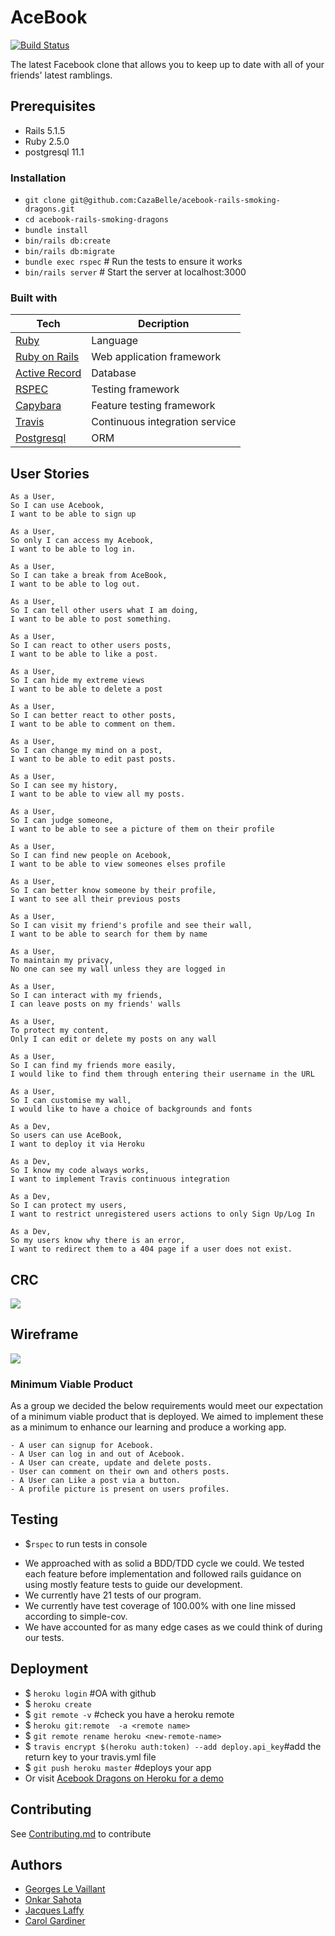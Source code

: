 # AceBook 
[![Build Status](https://travis-ci.org/CazaBelle/acebook-rails-smoking-dragons.svg?branch=master)](https://travis-ci.org/CazaBelle/acebook-rails-smoking-dragons)

The latest Facebook clone that allows you to keep up to date with all of your friends' latest ramblings.

## Prerequisites
* Rails 5.1.5
* Ruby 2.5.0
* postgresql 11.1

### Installation
* `git clone git@github.com:CazaBelle/acebook-rails-smoking-dragons.git`
* `cd acebook-rails-smoking-dragons`
* `bundle install`
* `bin/rails db:create`
* `bin/rails db:migrate`
* `bundle exec rspec` # Run the tests to ensure it works
* `bin/rails server` # Start the server at localhost:3000

### Built with
|  Tech|  Decription |   
|---|---|
|[Ruby](https://ruby-doc.org/)| Language|
|[Ruby on Rails](https://guides.rubyonrails.org/) |  Web application framework |
|[Active Record](https://guides.rubyonrails.org/active_record_basics.html)  | Database  |  
|[RSPEC](http://rspec.info/)  | Testing framework  |  
|[Capybara](http://teamcapybara.github.io/capybara/)| Feature testing framework|
|[Travis](https://travis-ci.org/)| Continuous integration service|
|[Postgresql](https://www.postgresql.org/)|ORM|

## User Stories
```
As a User,
So I can use Acebook,
I want to be able to sign up
```
```
As a User,
So only I can access my Acebook,
I want to be able to log in.
```
```
As a User,
So I can take a break from AceBook,
I want to be able to log out.
```
```
As a User,
So I can tell other users what I am doing,
I want to be able to post something.
```
```
As a User,
So I can react to other users posts,
I want to be able to like a post.
```
```
As a User,
So I can hide my extreme views
I want to be able to delete a post
```
```
As a User,
So I can better react to other posts,
I want to be able to comment on them.
```
```
As a User,
So I can change my mind on a post,
I want to be able to edit past posts.
```
```
As a User,
So I can see my history,
I want to be able to view all my posts.
```
```
As a User,
So I can judge someone,
I want to be able to see a picture of them on their profile
```
```
As a User,
So I can find new people on Acebook,
I want to be able to view someones elses profile
```
```
As a User,
So I can better know someone by their profile,
I want to see all their previous posts
```
```
As a User,
So I can visit my friend's profile and see their wall,
I want to be able to search for them by name
```
```
As a User,
To maintain my privacy,
No one can see my wall unless they are logged in
```
```
As a User,
So I can interact with my friends,
I can leave posts on my friends' walls
```
```
As a User,
To protect my content,
Only I can edit or delete my posts on any wall
```
```
As a User,
So I can find my friends more easily,
I would like to find them through entering their username in the URL
```
```
As a User,
So I can customise my wall,
I would like to have a choice of backgrounds and fonts
```
```
As a Dev,
So users can use AceBook,
I want to deploy it via Heroku
```
```
As a Dev,
So I know my code always works,
I want to implement Travis continuous integration
```
```
As a Dev,
So I can protect my users,
I want to restrict unregistered users actions to only Sign Up/Log In
```
```
As a Dev,
So my users know why there is an error,
I want to redirect them to a 404 page if a user does not exist.
```
## CRC
![](app/assets/images/CRCmodel.png)

## Wireframe
![](app/assets/images/acebook-wireframe.png)

### Minimum Viable Product
  As a group we decided the below requirements would meet our expectation of a minimum viable product that is deployed. We aimed to implement these as a minimum to enhance our learning and produce a working app.
```
- A user can signup for Acebook.
- A User can log in and out of Acebook.
- A User can create, update and delete posts.
- User can comment on their own and others posts.
- A User can Like a post via a button.
- A profile picture is present on users profiles.
```

## Testing
* $`rspec` to run tests in console
- We approached with as solid a BDD/TDD cycle we could. We tested each feature before implementation and followed rails guidance on using mostly feature tests to guide our development.
- We currently have 21 tests of our program.
- We currently have test coverage of 100.00% with one line missed according to simple-cov.
- We have accounted for as many edge cases as we could think of during our tests.

## Deployment
* $ `heroku login` #OA with github
* $ `heroku create`
* $ `git remote -v` #check you have a heroku remote
* $ `heroku git:remote  -a <remote name>`
* $ `git remote rename heroku <new-remote-name>`
* $ `travis encrypt $(heroku auth:token) --add deploy.api_key`#add the return key to your travis.yml file
* $ `git push heroku master` #deploys your app
* Or visit [Acebook Dragons on Heroku for a demo](https://acebook-dragons.herokuapp.com)

## Contributing
See [Contributing.md](https://github.com/CazaBelle/acebook-rails-smoking-dragons/blob/master/CONTRIBUTING.md) to contribute

## Authors
* [Georges Le Vaillant](https://github.com/stonefarmer9)
* [Onkar Sahota](https://github.com/OSSahota)
* [Jacques Laffy](https://github.com/jlaffbabs)
* [Carol Gardiner](https://github.com/CazaBelle?tab=repositories)
